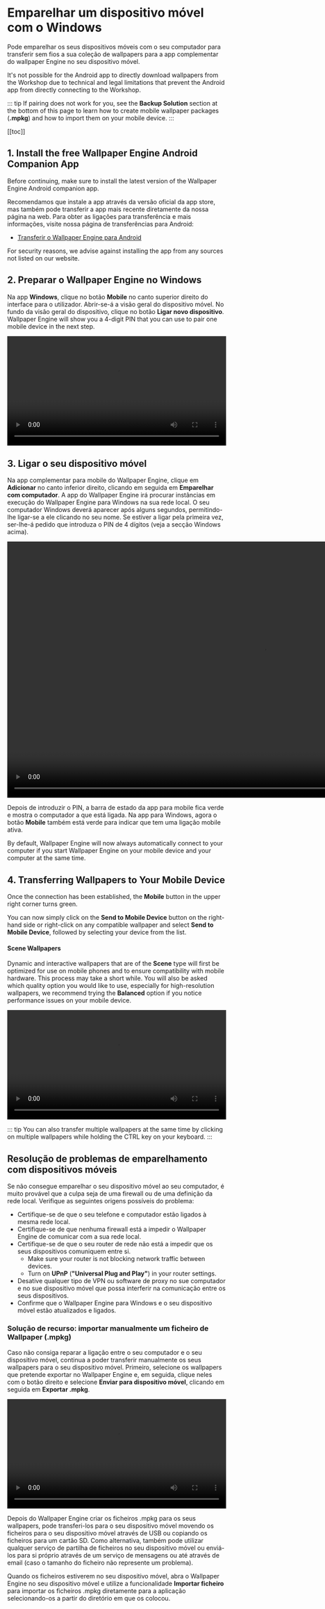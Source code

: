 # Emparelhar um dispositivo móvel com o Windows

Pode emparelhar os seus dispositivos móveis com o seu computador para transferir sem fios a sua coleção de wallpapers para a app complementar do wallpaper Engine no seu dispositivo móvel.

It's not possible for the Android app to directly download wallpapers from the Workshop due to technical and legal limitations that prevent the Android app from directly connecting to the Workshop.

::: tip
If pairing does not work for you, see the **Backup Solution** section at the bottom of this page to learn how to create mobile wallpaper packages (**.mpkg**) and how to import them on your mobile device.
:::

[[toc]]

## 1. Install the free Wallpaper Engine Android Companion App

Before continuing, make sure to install the latest version of the Wallpaper Engine Android companion app.

Recomendamos que instale a app através da versão oficial da app store, mas também pode transferir a app mais recente diretamente da nossa página na web. Para obter as ligações para transferência e mais informações, visite nossa página de transferências para Android:

* [Transferir o Wallpaper Engine para Android](https://www.wallpaperengine.io/android/)

For security reasons, we advise against installing the app from any sources not listed on our website.

## 2. Preparar o Wallpaper Engine no Windows

Na app **Windows**, clique no botão **Mobile** no canto superior direito do interface para o utilizador. Abrir-se-á a visão geral do dispositivo móvel. No fundo da visão geral do dispositivo, clique no botão **Ligar novo dispositivo**. Wallpaper Engine will show you a 4-digit PIN that you can use to pair one mobile device in the next step.

<video width="100%" controls autoplay loop>
  <source src="/videos/mobile_pin.mp4" type="video/mp4">
  O seu browser não suporta o tag vídeo.
</video>

## 3. Ligar o seu dispositivo móvel

Na app complementar para mobile do Wallpaper Engine, clique em **Adicionar** no canto inferior direito, clicando em seguida em **Emparelhar com computador**. A app do Wallpaper Engine irá procurar instâncias em execução do Wallpaper Engine para Windows na sua rede local. O seu computador Windows deverá aparecer após alguns segundos, permitindo-lhe ligar-se a ele clicando no seu nome. Se estiver a ligar pela primeira vez, ser-lhe-á pedido que introduza o PIN de 4 dígitos (veja a secção Windows acima).

<video height="590px" style="display:block;margin:0 auto;" controls autoplay loop>
  <source src="/videos/mobile_connect.mp4" type="video/mp4">
  O seu browser não suporta o tag vídeo.
</video>

Depois de introduzir o PIN, a barra de estado da app para mobile fica verde e mostra o computador a que está ligada. Na app para Windows, agora o botão **Mobile** também está verde para indicar que tem uma ligação mobile ativa.

By default, Wallpaper Engine will now always automatically connect to your computer if you start Wallpaper Engine on your mobile device and your computer at the same time.

## 4. Transferring Wallpapers to Your Mobile Device

Once the connection has been established, the **Mobile** button in the upper right corner turns green.

You can now simply click on the **Send to Mobile Device** button on the right-hand side or right-click on any compatible wallpaper and select **Send to Mobile Device**, followed by selecting your device from the list.

#### Scene Wallpapers

Dynamic and interactive wallpapers that are of the **Scene** type will first be optimized for use on mobile phones and to ensure compatibility with mobile hardware. This process may take a short while. You will also be asked which quality option you would like to use, especially for high-resolution wallpapers, we recommend trying the **Balanced** option if you notice performance issues on your mobile device.

<video width="100%" controls autoplay loop>
  <source src="/videos/mobile_transfer.mp4" type="video/mp4">
  O seu browser não suporta o tag vídeo.
</video>

::: tip
You can also transfer multiple wallpapers at the same time by clicking on multiple wallpapers while holding the CTRL key on your keyboard.
:::

## Resolução de problemas de emparelhamento com dispositivos móveis

Se não consegue emparelhar o seu dispositivo móvel ao seu computador, é muito provável que a culpa seja de uma firewall ou de uma definição da rede local. Verifique as seguintes origens possíveis do problema:

* Certifique-se de que o seu telefone e computador estão ligados à mesma rede local.
* Certifique-se de que nenhuma firewall está a impedir o Wallpaper Engine de comunicar com a sua rede local.
* Certifique-se de que o seu router de rede não está a impedir que os seus dispositivos comuniquem entre si.
    * Make sure your router is not blocking network traffic between devices.
    * Turn on **UPnP** (**"Universal Plug and Play"**) in your router settings.
* Desative qualquer tipo de VPN ou software de proxy no sue computador e no sue dispositivo móvel que possa interferir na comunicação entre os seus dispositivos.
* Confirme que o Wallpaper Engine para Windows e o seu dispositivo móvel estão atualizados e ligados.

### Solução de recurso: importar manualmente um ficheiro de Wallpaper (.mpkg)

Caso não consiga reparar a ligação entre o seu computador e o seu dispositivo móvel, continua a poder transferir manualmente os seus wallpapers para o seu dispositivo móvel. Primeiro, selecione os wallpapers que pretende exportar no Wallpaper Engine e, em seguida, clique neles com o botão direito e selecione **Enviar para dispositivo móvel**, clicando em seguida em **Exportar .mpkg**.

<video width="100%" controls autoplay loop>
  <source src="/videos/mobile_export.mp4" type="video/mp4">
  O seu browser não suporta o tag vídeo.
</video>

Depois do Wallpaper Engine criar os ficheiros .mpkg para os seus wallpapers, pode transferi-los para o seu dispositivo móvel movendo os ficheiros para o seu dispositivo móvel através de USB ou copiando os ficheiros para um cartão SD. Como alternativa, também pode utilizar qualquer serviço de partilha de ficheiros no seu dispositivo móvel ou enviá-los para si próprio através de um serviço de mensagens ou até através de email (caso o tamanho do ficheiro não represente um problema).

Quando os ficheiros estiverem no seu dispositivo móvel, abra o Wallpaper Engine no seu dispositivo móvel e utilize a funcionalidade **Importar ficheiro** para importar os ficheiros .mpkg diretamente para a aplicação selecionando-os a partir do diretório em que os colocou.